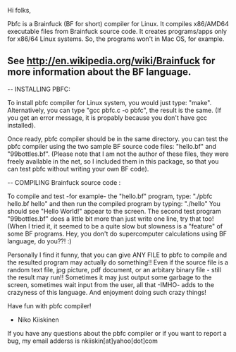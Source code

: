 Hi folks,

Pbfc is a Brainfuck (BF for short) compiler for Linux.
It compiles x86/AMD64 executable files from Brainfuck source code.
It creates programs/apps only for x86/64 Linux systems.
So, the programs won't in Mac OS, for example.

See http://en.wikipedia.org/wiki/Brainfuck for more information
about the BF language.
----------------------------------------------------------------

-- INSTALLING PBFC:

To install pbfc compiler for Linux system,
you would just type: "make".
Alternatively, you can type "gcc pbfc.c -o pbfc",
the result is the same.
(If you get an error message, it is propably because
 you don't have gcc installed).

Once ready, pbfc compiler should be in the
same directory. you can test the pbfc compiler
using the two sample BF source code files: "hello.bf"
and "99bottles.bf".
(Please note that I am not the author of these files,
they were freely available in the net, so I included them
in this package, so that you can test pbfc without writing
your own BF code).

-- COMPILING Brainfuck source code :

To compile and test -for example- the "hello.bf" program,
type: "./pbfc hello.bf hello"
and then run the compiled program by typing: "./hello"
You should see "Hello World!" appear to the screen.
The second test program "99bottles.bf" does a little
bit more than just write one line, try that too!
(When I tried it, it seemed to be a quite slow but
 slowness is a "feature" of some BF programs.
 Hey, you don't do supercomputer calculations
 using BF language, do you??! :)

Personally I find it funny, that you can give ANY FILE
to pbfc to compile and the resulted program may actually
do something!! Even if the source file is a random text
file, jpg picture, pdf document, or an arbitary binary
file - still the result may run!! Sometimes it may just
output some garbage to the screen, sometimes wait input
from the user, all that -IMHO- adds to the crazyness of
this language. And enjoyment doing such crazy things!


Have fun with pbfc compiler!

  - Niko Kiiskinen

If you have any questions about the pbfc compiler
or if you want to report a bug, my email adderss
is nkiiskin[at]yahoo[dot]com

